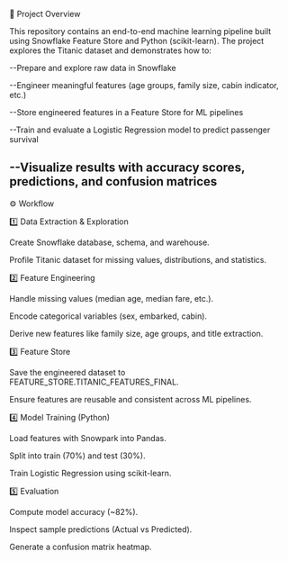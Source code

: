 📌 Project Overview

This repository contains an end-to-end machine learning pipeline built using Snowflake Feature Store and Python (scikit-learn).
The project explores the Titanic dataset and demonstrates how to:

--Prepare and explore raw data in Snowflake ️

--Engineer meaningful features (age groups, family size, cabin indicator, etc.) 

--Store engineered features in a Feature Store for ML pipelines 

--Train and evaluate a Logistic Regression model to predict passenger survival 

--Visualize results with accuracy scores, predictions, and confusion matrices 
-------------------------------------------------------------------------------------------------------------------------------------------------------------------------------------------------------------------------------------------------------------------

⚙️ Workflow

1️⃣ Data Extraction & Exploration

Create Snowflake database, schema, and warehouse.

Profile Titanic dataset for missing values, distributions, and statistics.

2️⃣ Feature Engineering

Handle missing values (median age, median fare, etc.).

Encode categorical variables (sex, embarked, cabin).

Derive new features like family size, age groups, and title extraction.

3️⃣ Feature Store

Save the engineered dataset to FEATURE_STORE.TITANIC_FEATURES_FINAL.

Ensure features are reusable and consistent across ML pipelines.

4️⃣ Model Training (Python)

Load features with Snowpark into Pandas.

Split into train (70%) and test (30%).

Train Logistic Regression using scikit-learn.

5️⃣ Evaluation

Compute model accuracy (~82%).

Inspect sample predictions (Actual vs Predicted).

Generate a confusion matrix heatmap.
